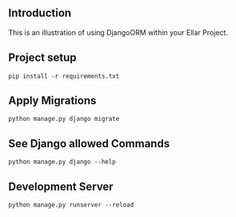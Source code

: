 ## Introduction
This is an illustration of using DjangoORM within your Ellar Project.

## Project setup
```
pip install -r requirements.txt
```

## Apply Migrations
```shell
python manage.py django migrate
```

## See Django allowed Commands
```shell
python manage.py django --help
```

## Development Server
```
python manage.py runserver --reload
```
